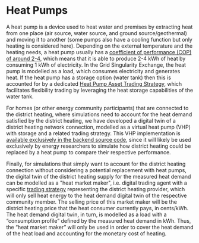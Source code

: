 # Heat Pumps

A heat pump is a device used to heat water and premises by extracting heat from one place (air source, water source, and ground source/geothermal) and moving it to another (some pumps also have a cooling function but only heating is considered here). Depending on the external temperature and the heating needs, a heat pump usually has a [coefficient of performance (COP) of around 2-4](https://www.sciencedirect.com/topics/engineering/coefficient-of-performance/pdf), which means that it is able to produce 2-4 kWh of heat by consuming 1 kWh of electricity. In the Grid Singularity Exchange, the heat pump is modelled as a load, which consumes electricity and generates heat.  If the heat pump has a storage option (water tank) then this is accounted for by a dedicated [Heat Pump Asset Trading Strategy](heat-pump.md#heat-pump-asset-trading-strategy), which facilitates flexibility trading by leveraging the heat storage capabilities of the water tank.

For homes (or other energy community participants) that are connected to the district heating, where simulations need to account for the heat demand satisfied by the district heating, we have developed a digital twin of a district heating network connection, modelled as a virtual heat pump (VHP) with storage and a related trading strategy. This VHP implementation is [available exclusively in the backend source code](virtual-heat-pump.md), since it will likely be used exclusively by energy researchers to simulate how district heating could be replaced by a heat pump to compare their respective performance.

Finally, for simulations that simply want to account for the district heating connection without considering a potential replacement with heat pumps, the digital twin of the district heating supply for the measured heat demand can be modelled as a "heat market maker", i.e. digital trading agent with a specific [trading strategy](default-trading-strategy.md) representing the district heating provider, which will only sell heat energy to the heat demand digital twin of the respective community member. The selling price of this market maker will be the district heating price that the heat consumer currently pays, in cents/kWh. The heat demand digital twin, in turn, is modelled as a load with a “consumption profile” defined by the measured heat demand in kWh. Thus, the “heat market maker” will only be used in order to cover the heat demand of the heat load and accounting for the monetary cost of heating.
